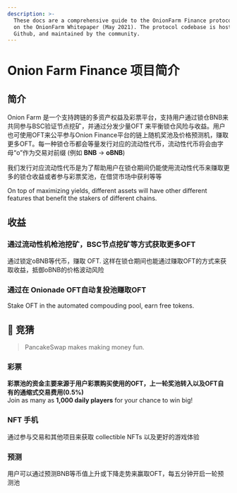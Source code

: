 ```yaml
---
description: >-
  These docs are a comprehensive guide to the OnionFarm Finance protocol, based
  on the OnionFarm Whitepaper (May 2021). The protocol codebase is hosted on
  Github, and maintained by the community.
---
```


# Onion Farm Finance 项目简介

## 简介

Onion Farm 是一个支持跨链的多资产权益及彩票平台，支持用户通过锁仓BNB来共同参与BSC验证节点挖矿，并通过分发少量OFT 来平衡锁仓风险与收益。用户也可使用OFT来公平参与Onion Finance平台的链上随机奖池及价格预测机，赚取更多OFT。每一种锁仓币都会等量发行对应的流动性代币，流动性代币将会由字母“o”作为交易对前缀 \(例如 **BNB** -&gt; **oBNB**\)

我们发行对应流动性代币是为了帮助用户在锁仓期间仍能使用流动性代币来赚取更多的锁仓收益或者参与彩票奖池，在借贷市场中获利等等

On top of maximizing yields, different assets will have other different features that benefit the stakers of different chains.

## 收益

### 通过流动性机枪池挖矿，BSC节点挖矿等方式获取更多OFT

通过锁定oBNB等代币，赚取 OFT. 这样在锁仓期间也能通过赚取OFT的方式来获取收益，抵御oBNB的价格波动风险

### 通过在 Onionade OFT自动复投池赚取OFT

Stake OFT in the automated compouding pool, earn free tokens.

## 🎲 竞猜

> PancakeSwap makes making money fun.

### 彩票

**彩票池的资金主要来源于用户彩票购买使用的OFT，上一轮奖池转入以及OFT自有的通缩式交易费用\(0.5%\)**   
Join as many as **1,000 daily players** for your chance to win big!

### NFT 手机

通过参与交易和其他项目来获取 collectible NFTs 以及更好的游戏体验

### 预测

用户可以通过预测BNB等币值上升或下降走势来赢取OFT，每五分钟开启一轮预测池

